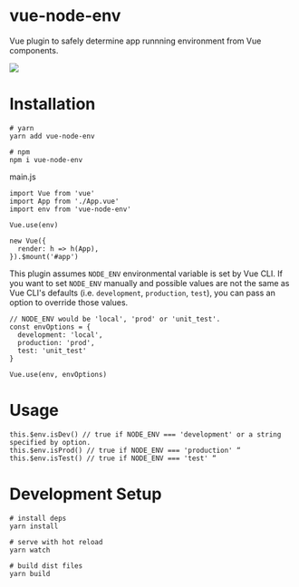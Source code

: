# vue-node-env
Vue plugin to safely determine app runnning environment from Vue components.

<a href="https://github.com/Masa-Shin/vue-node-env/blob/main/LICENSE">
  <img src="https://img.shields.io/badge/License-MIT-blue" />
</a>

# Installation

```
# yarn
yarn add vue-node-env

# npm
npm i vue-node-env
```

main.js
```
import Vue from 'vue'
import App from './App.vue'
import env from 'vue-node-env'
    
Vue.use(env)

new Vue({
  render: h => h(App),
}).$mount('#app')
```

This plugin assumes `NODE_ENV` environmental variable is set by Vue CLI. If you want to set `NODE_ENV` manually and possible values are not the same as Vue CLI's defaults (i.e. `development`, `production`, `test`), you can pass an option to override those values.

```
// NODE_ENV would be 'local', 'prod' or 'unit_test'.
const envOptions = {
  development: 'local',
  production: 'prod',
  test: 'unit_test'
}

Vue.use(env, envOptions)
```

# Usage
```
this.$env.isDev() // true if NODE_ENV === 'development' or a string specified by option.
this.$env.isProd() // true if NODE_ENV === 'production' “
this.$env.isTest() // true if NODE_ENV === 'test' “
```

# Development Setup
```
# install deps
yarn install

# serve with hot reload
yarn watch

# build dist files
yarn build
```
